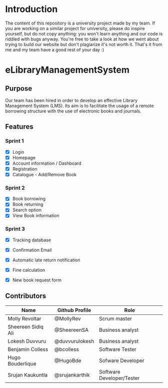 # Introduction

The content of this repository is a university project made by my team. If you are working on a similar project for university, please do inspire yourself, but do not copy anything: you won't learn anything and our code is riddled with bugs anyway. You're free to take a look at how we went about trying to build our website but don't plagiarize it's not worth it. That's it from me and my team have a good rest of your day :)

# eLibraryManagementSystem

## Purpose

Our team has been hired in order to develop an effective Library Management System (LMS). Its aim is to facilitate the usage of a remote borrowing structure with the use of electronic books and journals. 

## Features

### Sprint 1 

- [x] Login
- [x] Homepage
- [x] Account information / Dashboard
- [x] Registration
- [x] Catalogue - Add/Remove Book

### Sprint 2

- [x] Book borrowing
- [x] Book returning
- [x] Search option
- [x] View Book information

### Sprint 3

- [x] Tracking database
- [x] Confirmation Email
- [x] Automatic late return notification
- [x] Fine calculation
- [x] New book request form


## Contributors
Name | Github Profile | Role
-----|----------------|------
Molly Revoltar | @MollyRev | Scrum master
Sheereen Sidiq Ali | @SheereenSA | Business analyst
Lokesh Duvvuru | @duvvurulokesh |Business analyst
Benjamin Colless | @bcolless | Software Tester
Hugo Bouderlique | @HugoBde | Sofware Developer
Srujan Kaukuntla | @srujankarthik | Software Developer/Tester

